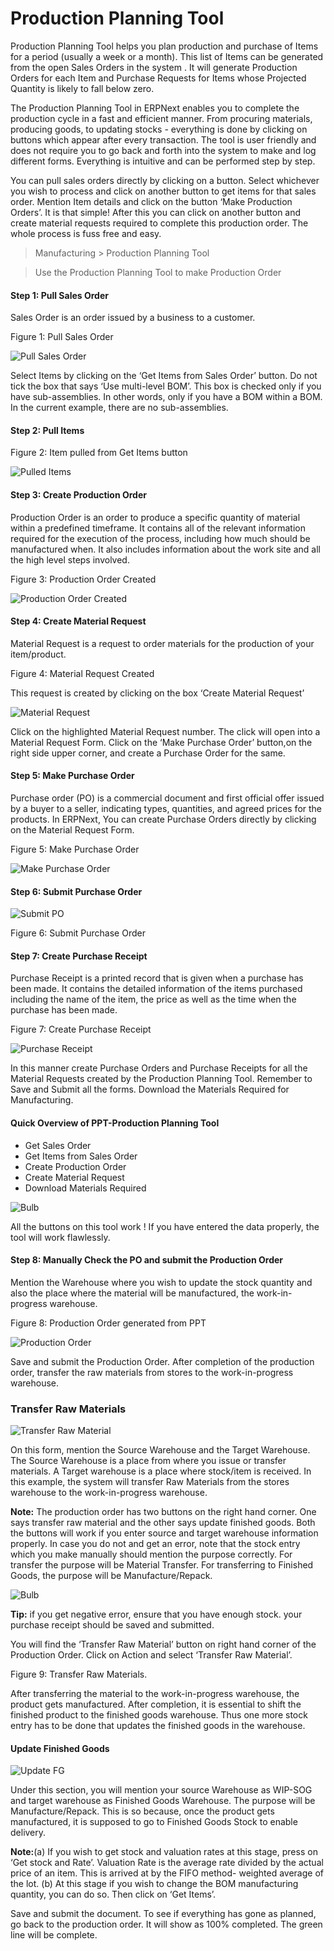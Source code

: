 # Production Planning Tool

Production Planning Tool helps you plan production and purchase of Items for a period (usually a week or a month). This list of Items can be generated from the open Sales Orders in the system . It will generate Production Orders for each Item and Purchase Requests for Items whose Projected Quantity is likely to fall below zero.

The Production Planning Tool in ERPNext enables you to complete the production cycle in a fast and efficient manner. From procuring materials, producing goods, to updating stocks - everything is done by clicking on buttons which appear after every transaction. The tool is user friendly and does not require you to go back and forth into the system to make and log different forms. Everything is intuitive and can be performed step by step. 

You can pull sales orders directly by clicking on a button. Select whichever you wish to process and click on another button to get items for that sales order. Mention Item details and click on the button ‘Make Production Orders’. It is that simple! After this you can click on another button and create material requests required to complete this production order. The whole process is fuss free and easy.

> Manufacturing > Production Planning Tool

> Use the Production Planning Tool to make Production Order

#### Step 1: Pull Sales Order

Sales Order is an order issued by a business to a customer. 

Figure 1: Pull Sales Order

![Pull Sales Order](/assets/frappe_io/images/erpnext/m-t-o-ppt-pull-so.png)

Select Items by clicking on the ‘Get Items from Sales Order’ button. Do not tick the box that says ‘Use multi-level BOM’. This box is checked only if you have sub-assemblies. In other words, only if you have a BOM within a BOM. In the current example, there are no sub-assemblies.

#### Step 2: Pull Items

Figure 2: Item pulled from Get Items button

![Pulled Items](/assets/frappe_io/images/erpnext/m-t-o-ppt-fetch-item.png)

#### Step 3: Create Production Order

Production Order is an order to produce a specific quantity of material within a predefined timeframe. It contains all of the relevant information required for the execution of the process, including how much should be manufactured when. It also includes information about the work site and all the high level steps involved.

Figure 3: Production Order Created

![Production Order Created](/assets/frappe_io/images/erpnext/m-t-o-ppt-po-jps-1.png)

#### Step 4: Create Material Request

Material Request is a request to order materials for the production of your item/product.

Figure 4: Material Request Created

This request is created by clicking on the box ‘Create Material Request’

![Material Request](/assets/frappe_io/images/erpnext/m-t-o-ppt-material-request-jps-1.png)


Click on the highlighted Material Request number. The click will open into a Material Request Form. Click on the ‘Make Purchase Order’ button,on the right side upper corner, and create a Purchase Order for the same.

#### Step 5: Make Purchase Order

Purchase order (PO) is a commercial document and first official offer issued by a buyer to a seller, indicating types, quantities, and agreed prices for the products. In ERPNext, You can create Purchase Orders directly by clicking on the Material Request Form.

Figure 5: Make Purchase Order

![Make Purchase Order](/assets/frappe_io/images/erpnext/m-t-o-ppt-make-po-jps-1.png)

#### Step 6: Submit Purchase Order

![Submit PO](/assets/frappe_io/images/erpnext/m-t-o-ppt-po-submit-jps-1.png)

Figure 6: Submit Purchase Order 

#### Step 7: Create Purchase Receipt

Purchase Receipt is a printed record that is given when a purchase has been made. It contains the detailed information of the items purchased including the name of the item, the price as well as the time when the purchase has been made.

Figure 7: Create Purchase Receipt

![Purchase Receipt](/assets/frappe_io/images/erpnext/m-t-o-ppt-purchase-receipt-jps-1.png)

In this manner create Purchase Orders and Purchase Receipts for all the Material Requests created by the Production Planning Tool. Remember to Save and Submit all the forms. Download the Materials Required for Manufacturing.


#### Quick Overview of PPT-Production Planning Tool

* Get Sales Order
* Get Items from Sales Order
* Create Production Order
* Create Material Request
* Download Materials Required


![Bulb](/assets/frappe_io/images/erpnext/bulb.jpg)

All the buttons on this tool work ! If you have entered the data properly, the tool will work flawlessly.

#### Step 8: Manually Check the PO and submit the Production Order

Mention the Warehouse where you wish to update the stock quantity and also the place where the material will be manufactured, the work-in-progress warehouse.

Figure 8: Production Order generated from PPT

![Production Order](/assets/frappe_io/images/erpnext/m-t-o-production-order-ppt-jps-1.png)

Save and submit the Production Order. After completion of the production order, transfer the raw materials from stores to the work-in-progress warehouse.

### Transfer Raw Materials 

![Transfer Raw Material](/assets/frappe_io/images/erpnext/m-t-o-transfer-rawmaterial-1.jpg)

On this form, mention the Source Warehouse and the Target Warehouse. The Source Warehouse is a place from where you issue or transfer materials. A Target warehouse is a place where stock/item is received. In this example, the system will  transfer Raw Materials from the stores warehouse to the work-in-progress warehouse. 

__Note:__ The production order has two buttons on the right hand corner. One says transfer raw material and the other says update finished goods. Both the buttons will work if  you enter source and target warehouse information properly. In case you do not and get an error, note that the stock entry which you make manually should mention the purpose correctly. For transfer the purpose will be Material Transfer. For transferring to Finished Goods, the purpose will be Manufacture/Repack.


![Bulb](/assets/frappe_io/images/erpnext/bulb.jpg)

__Tip:__ if you get negative error, ensure that you have enough stock.  your purchase receipt should be saved and submitted.

You will find the ‘Transfer Raw Material’ button on right hand corner of the Production Order. Click on Action and select ‘Transfer Raw Material’. 

Figure 9: Transfer Raw Materials.

After transferring the material to the work-in-progress warehouse, the product gets manufactured. After completion, it is essential to shift the finished product to the finished goods warehouse. Thus one more stock entry has to be done that updates the finished goods in the warehouse. 

#### Update Finished Goods 

![Update FG](/assets/frappe_io/images/erpnext/m-t-o-finished-goods.jpg)

Under this section, you will mention your source Warehouse as WIP-SOG and target warehouse as Finished Goods  Warehouse. The purpose will be Manufacture/Repack. This is so because, once the product gets manufactured, it is supposed to go to Finished Goods Stock to enable delivery.

__Note:__(a) If you wish to get stock and valuation rates at this stage, press on ‘Get stock and Rate’. Valuation Rate is the average rate divided by the actual price of an item. This is arrived at by the FIFO method- weighted average of the lot.
(b) At this stage if you wish to change the BOM manufacturing quantity, you can do so. Then click on ‘Get Items’.

Save and submit the document. To see if everything has gone as planned, go back to the production order. It will show as 100% completed. The green line will be complete.


